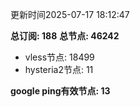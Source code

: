 更新时间2025-07-17 18:12:47

**总订阅: 188**
**总节点: 46242**
- vless节点: 18499
- hysteria2节点: 11

**google ping有效节点: 13**
